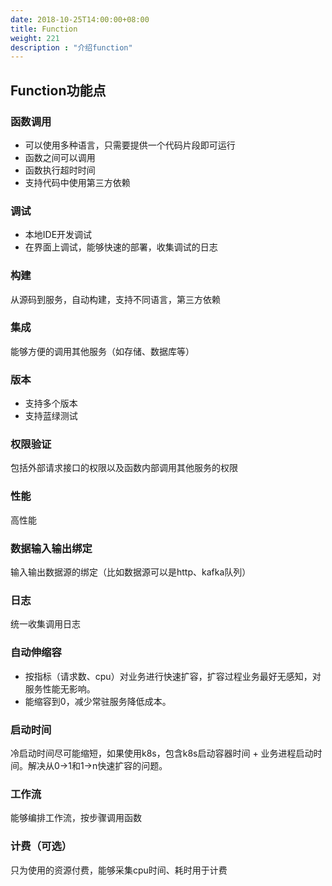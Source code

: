 ```yaml
---
date: 2018-10-25T14:00:00+08:00
title: Function
weight: 221
description : "介绍function"
---
```


## Function功能点

### 函数调用

- 可以使用多种语言，只需要提供一个代码片段即可运行
- 函数之间可以调用
- 函数执行超时时间
- 支持代码中使用第三方依赖

### 调试

- 本地IDE开发调试
- 在界面上调试，能够快速的部署，收集调试的日志

### 构建

从源码到服务，自动构建，支持不同语言，第三方依赖

### 集成

能够方便的调用其他服务（如存储、数据库等）

### 版本

- 支持多个版本
- 支持蓝绿测试

### 权限验证

包括外部请求接口的权限以及函数内部调用其他服务的权限

### 性能

高性能

### 数据输入输出绑定

输入输出数据源的绑定（比如数据源可以是http、kafka队列）

### 日志

统一收集调用日志

### 自动伸缩容

- 按指标（请求数、cpu）对业务进行快速扩容，扩容过程业务最好无感知，对服务性能无影响。
- 能缩容到0，减少常驻服务降低成本。

### 启动时间

冷启动时间尽可能缩短，如果使用k8s，包含k8s启动容器时间 + 业务进程启动时间。解决从0->1和1->n快速扩容的问题。

### 工作流

能够编排工作流，按步骤调用函数

### 计费（可选）

只为使用的资源付费，能够采集cpu时间、耗时用于计费

